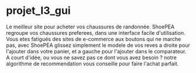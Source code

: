 # projet_l3_gui


Le meilleur site pour acheter vos chaussures de randonnée. 
ShoePEA regroupe vos chaussures preferees, dans une interface facile d'utilisation. 
Vous etes fatigués des sites de e-commerce aux boutons qui ne marche pas, avec ShoePEA glissez simplement le modele de vos reves a droite pour l'ajouter dans votre panier, et a gauche pour l'ajouter dans le comparateur.
A court d'idée, ou vous ne savez pas ce dont vous avez besoin ? notre algorithme de recommendation vous conseille pour faire l'achat parfait. 
